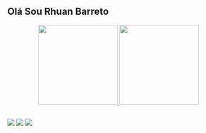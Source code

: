 ## Olá Sou Rhuan Barreto
<div align="center">
  <a href="https://github.com/RhuanBarret0">
  <img height="180em" src="https://github-readme-stats.vercel.app/api?username=RhuanBarret0&show_icons=true&theme=dark&include_all_commits=true&count_private=true"/>
  <img height="180em" src="https://github-readme-stats.vercel.app/api/top-langs/?username=RhuanBarret0&layout=compact&langs_count=7&theme=dark"/>
</div>
  
  <div> 
    
##

  <a href="https://instagram.com/rhuanbarret0" target="_blank"><img src="https://img.shields.io/badge/-Instagram-%23E4405F?style=for-the-badge&logo=instagram&logoColor=white" target="_blank"></a>
  <a href = "mailto:rhuanbarreto@outlook"><img src="https://img.shields.io/badge/-Gmail-%23333?style=for-the-badge&logo=gmail&logoColor=white" target="_blank"></a>
  <a href="https://www.linkedin.com/in/rhuan-barreto/" target="_blank"><img src="https://img.shields.io/badge/-LinkedIn-%230077B5?style=for-the-badge&logo=linkedin&logoColor=white" target="_blank"></a> 
 
